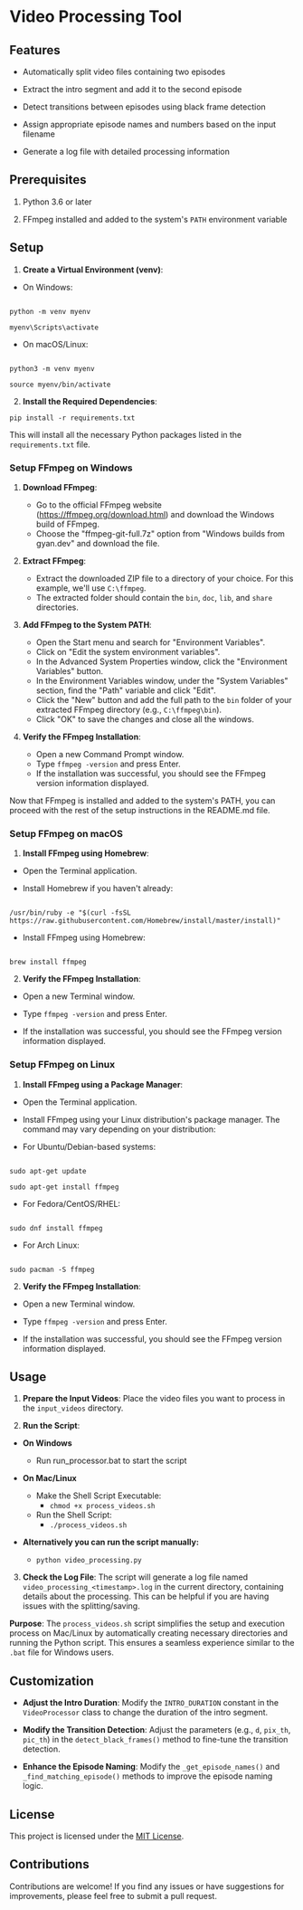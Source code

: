 
# Video Processing Tool

  

## Features

- Automatically split video files containing two episodes

- Extract the intro segment and add it to the second episode

- Detect transitions between episodes using black frame detection

- Assign appropriate episode names and numbers based on the input filename

- Generate a log file with detailed processing information

  

## Prerequisites

1. Python 3.6 or later

2. FFmpeg installed and added to the system's `PATH` environment variable

  

## Setup

1.  **Create a Virtual Environment (venv)**:

- On Windows:

```

python -m venv myenv

myenv\Scripts\activate

```

- On macOS/Linux:

```

python3 -m venv myenv

source myenv/bin/activate

```

2.  **Install the Required Dependencies**:

```pip install -r requirements.txt```

  

This will install all the necessary Python packages listed in the `requirements.txt` file.

### Setup FFmpeg on Windows

1. **Download FFmpeg**:
   - Go to the official FFmpeg website (https://ffmpeg.org/download.html) and download the Windows build of FFmpeg.
   - Choose the "ffmpeg-git-full.7z" option from "Windows builds from gyan.dev" and download the file.

2. **Extract FFmpeg**:
   - Extract the downloaded ZIP file to a directory of your choice. For this example, we'll use `C:\ffmpeg`.
   - The extracted folder should contain the `bin`, `doc`, `lib`, and `share` directories.

3. **Add FFmpeg to the System PATH**:
   - Open the Start menu and search for "Environment Variables".
   - Click on "Edit the system environment variables".
   - In the Advanced System Properties window, click the "Environment Variables" button.
   - In the Environment Variables window, under the "System Variables" section, find the "Path" variable and click "Edit".
   - Click the "New" button and add the full path to the `bin` folder of your extracted FFmpeg directory (e.g., `C:\ffmpeg\bin`).
   - Click "OK" to save the changes and close all the windows.

4. **Verify the FFmpeg Installation**:
   - Open a new Command Prompt window.
   - Type `ffmpeg -version` and press Enter.
   - If the installation was successful, you should see the FFmpeg version information displayed.

Now that FFmpeg is installed and added to the system's PATH, you can proceed with the rest of the setup instructions in the README.md file.

### Setup FFmpeg on macOS

1.  **Install FFmpeg using Homebrew**:

- Open the Terminal application.

- Install Homebrew if you haven't already:

```

/usr/bin/ruby -e "$(curl -fsSL https://raw.githubusercontent.com/Homebrew/install/master/install)"

```

- Install FFmpeg using Homebrew:

```

brew install ffmpeg

```

2.  **Verify the FFmpeg Installation**:

- Open a new Terminal window.

- Type `ffmpeg -version` and press Enter.

- If the installation was successful, you should see the FFmpeg version information displayed.

  

### Setup FFmpeg on Linux

1.  **Install FFmpeg using a Package Manager**:

- Open the Terminal application.

- Install FFmpeg using your Linux distribution's package manager. The command may vary depending on your distribution:

- For Ubuntu/Debian-based systems:

```

sudo apt-get update

sudo apt-get install ffmpeg

```

- For Fedora/CentOS/RHEL:

```

sudo dnf install ffmpeg

```

- For Arch Linux:

```

sudo pacman -S ffmpeg

```

2.  **Verify the FFmpeg Installation**:

- Open a new Terminal window.

- Type `ffmpeg -version` and press Enter.

- If the installation was successful, you should see the FFmpeg version information displayed.

  

## Usage

1.  **Prepare the Input Videos**: Place the video files you want to process in the `input_videos` directory.

2.  **Run the Script**:
- **On Windows**
	- Run run_processor.bat to start the script
	
- **On Mac/Linux**
	- Make the Shell Script Executable:
		- ```chmod +x process_videos.sh```
	- Run the Shell Script:
		- ```./process_videos.sh```

 - **Alternatively you can run the script manually:**
   - ```python video_processing.py```

3.  **Check the Log File**: The script will generate a log file named `video_processing_<timestamp>.log` in the current directory, containing details about the processing. This can be helpful if you are having issues with the splitting/saving.

**Purpose**: The `process_videos.sh` script simplifies the setup and execution process on Mac/Linux by automatically creating necessary directories and running the Python script. This ensures a seamless experience similar to the `.bat` file for Windows users.

  

## Customization

-  **Adjust the Intro Duration**: Modify the `INTRO_DURATION` constant in the `VideoProcessor` class to change the duration of the intro segment.

-  **Modify the Transition Detection**: Adjust the parameters (e.g., `d`, `pix_th`, `pic_th`) in the `detect_black_frames()` method to fine-tune the transition detection.

-  **Enhance the Episode Naming**: Modify the `_get_episode_names()` and `_find_matching_episode()` methods to improve the episode naming logic.

## License

This project is licensed under the [MIT License](LICENSE).

  

## Contributions

Contributions are welcome! If you find any issues or have suggestions for improvements, please feel free to submit a pull request.